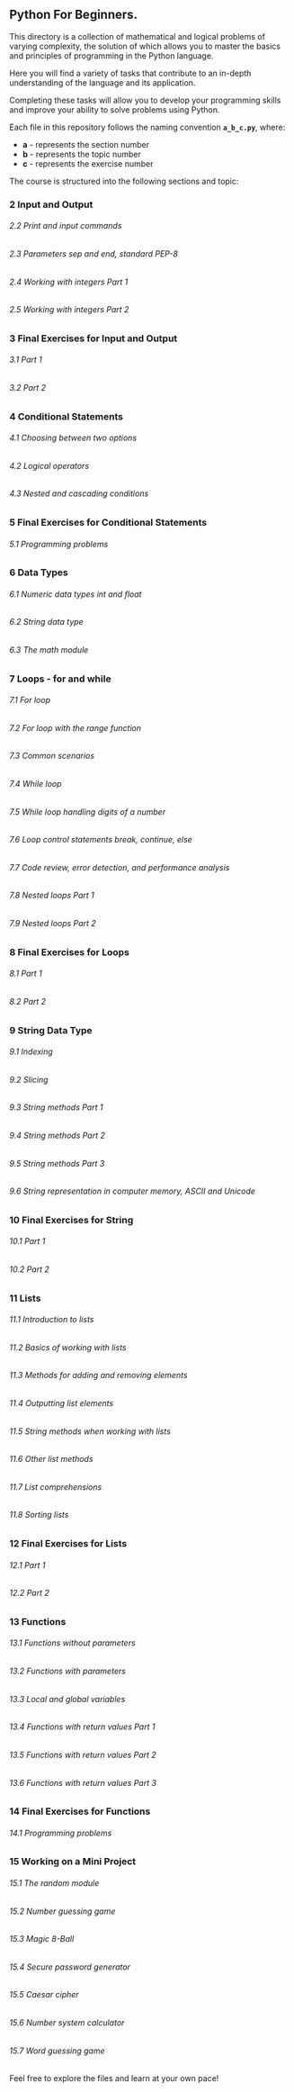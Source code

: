 ## Python For Beginners.

This directory is a collection of mathematical and logical problems of varying complexity, the solution of which allows you to master the basics and principles of programming in the Python language. 

Here you will find a variety of tasks that contribute to an in-depth understanding of the language and its application. 

Completing these tasks will allow you to develop your programming skills and improve your ability to solve problems using Python.

Each file in this repository follows the naming convention <b>``` a_b_c.py ```</b>, 
where:

- <b>a</b> - represents the section number
- <b>b</b> - represents the topic number
- <b>c</b> - represents the exercise number

The course is structured into the following sections and topic:

### 2 Input and Output
###### 2.2 Print and input commands
###### 2.3 Parameters sep and end, standard PEP-8
###### 2.4 Working with integers Part 1
###### 2.5 Working with integers Part 2

### 3 Final Exercises for Input and Output ###
###### 3.1 Part 1
###### 3.2 Part 2

### 4 Conditional Statements
###### 4.1 Choosing between two options
###### 4.2 Logical operators
###### 4.3 Nested and cascading conditions

### 5 Final Exercises for Conditional Statements ###
###### 5.1 Programming problems

### 6 Data Types
###### 6.1 Numeric data types int and float
###### 6.2 String data type
###### 6.3 The math module

### 7 Loops - for and while
###### 7.1 For loop
###### 7.2 For loop with the range function
###### 7.3 Common scenarios
###### 7.4 While loop
###### 7.5 While loop handling digits of a number
###### 7.6 Loop control statements break, continue, else
###### 7.7 Code review, error detection, and performance analysis
###### 7.8 Nested loops Part 1
###### 7.9 Nested loops Part 2

### 8 Final Exercises for Loops ###
###### 8.1 Part 1
###### 8.2 Part 2

### 9 String Data Type
###### 9.1 Indexing
###### 9.2 Slicing
###### 9.3 String methods Part 1
###### 9.4 String methods Part 2
###### 9.5 String methods Part 3
###### 9.6 String representation in computer memory, ASCII and Unicode

### 10 Final Exercises for String ###
###### 10.1 Part 1
###### 10.2 Part 2

### 11 Lists
###### 11.1 Introduction to lists
###### 11.2 Basics of working with lists
###### 11.3 Methods for adding and removing elements
###### 11.4 Outputting list elements
###### 11.5 String methods when working with lists
###### 11.6 Other list methods
###### 11.7 List comprehensions
###### 11.8 Sorting lists

### 12 Final Exercises for Lists ###
###### 12.1 Part 1
###### 12.2 Part 2

### 13 Functions
###### 13.1 Functions without parameters
###### 13.2 Functions with parameters
###### 13.3 Local and global variables
###### 13.4 Functions with return values Part 1
###### 13.5 Functions with return values Part 2
###### 13.6 Functions with return values Part 3

### 14 Final Exercises for Functions ###
###### 14.1 Programming problems

### 15 Working on a Mini Project
###### 15.1 The random module
###### 15.2 Number guessing game
###### 15.3 Magic 8-Ball
###### 15.4 Secure password generator
###### 15.5 Caesar cipher
###### 15.6 Number system calculator
###### 15.7 Word guessing game
Feel free to explore the files and learn at your own pace!
